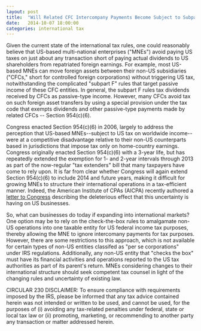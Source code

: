 ```yaml
---
layout: post
title:  "Will Related CFC Intercompany Payments Become Subject to Subpart F Tax in 2014?"
date:   2014-10-07 18:00:00
categories: international tax
---
```


Given the current state of the international tax rules, one could reasonably believe that US-based multi-national enterprises ("MNEs") avoid paying US taxes on just about any
transaction short of paying actual dividends to US shareholders from repatriated foreign earnings. For example, most US-based MNEs can move foreign assets between their 
non-US subsidiaries ("CFCs," short for controlled foreign corporations) without triggering US tax, notwithstanding the complicated "subpart F" rules that target passive 
income of these CFC entities. In general, the subpart F rules tax dividends received by CFCs as passive-type income. However, many CFCs avoid tax on such foreign asset 
transfers by using a special provision under the tax code that exempts dividends and other passive-type payments made by related CFCs -- Section 954(c)(6).  

Congress enacted Section 954(c)(6) in 2006, largely to address the perception that US-based MNEs--subject to US tax on worldwide income--were at a competitive disadvantage 
relative to their non-US counterparts based in jurisdictions that impose tax only on home-country earnings. Congress originally enacted Section 954(c)(6) with a 3-year life, 
but has repeatedly extended the exemption for 1- and 2-year intervals through 2013 as part of the now-regular "tax extenders" bill that many taxpayers have come to rely 
upon. It is far from clear whether Congress will again extend Section 954(c)(6) to include 2014 and future years, making it difficult for growing MNEs to structure their 
international operations in a tax-efficient manner. Indeed, the American Institute of CPAs (AICPA) recently authored a [letter to Congress][Letter link] describing the 
deleterious effect that this uncertainty is having on US businesses.  

So, what can businesses do today if expanding into international markets? One option may be to rely on the check-the-box rules to amalgamate non-US operations into 
one taxable entity for US federal income tax purposes, thereby allowing the MNE to ignore intercomany payments for tax purposes. However, there are some restrictions to this 
approach, which is not available for certain types of non-US entities classifed as "per se corporations" under IRS regulations. Additionally, any non-US entity that "checks 
the box" must have its financial activities and operations reported to the US tax authorities as part of its parent's return. MNEs considering changes to their international 
structure should seek competent tax counsel in light of the changing rules and uncertainty of existing law.  

CIRCULAR 230 DISCLAIMER: To ensure compliance with requirements imposed by the IRS, please be informed that any tax advice contained herein was not intended or written to be 
used, and cannot be used, for the purposes of (i) avoiding any tax-related penalties under federal, state or local tax law or (ii) promoting, marketing, or recommending to 
another party any transaction or matter addressed herein.  

[Letter link]: http://www.aicpa.org/press/pressreleases/2014/pages/aicpa-urges-immediate-congressional-action-on-tax-extenders.aspx